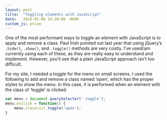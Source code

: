 ```yaml
---
layout: post
title:  "Toggling elements with JavaScript"
date:   2016-03-08 14:20:00 -0600
custom_js: prism
---
```

One of the most performant ways to toggle an element with JavaScript is to apply and remove a class. Paul Irish pointed out last year that using jQuery’s `.hide()`, `.show()`, and `.toggle()` methods are very costly. I’ve used/am currently using each of these, as they are really easy to understand and implement. However, you’ll see that a plain JavaScript approach isn’t too difficult.

For my site, I needed a toggle for the menu on small screens. I used the following to add and remove a class named ‘open’, which has the proper styles to show the menu. In this case, it is performed when an element with the class of ‘toggle’ is clicked.

```js
var menu = document.querySelector('.toggle');
menu.onclick = function() {
	menu.classList.toggle('open');
}
```
